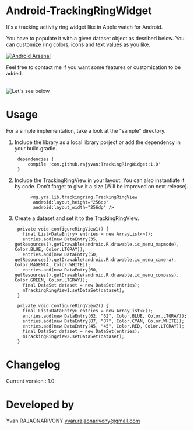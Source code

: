 Android-TrackingRingWidget
==========================
It's a tracking activity ring widget like in Apple watch for Android.
<p> You have to populate it with a given dataset object as desribed below. You can customize ring colors, icons and text values as you like.</p>

[![Android Arsenal](https://img.shields.io/badge/Android%20Arsenal-Android--TrackingRingWidget-green.svg?style=flat)](https://android-arsenal.com/details/1/2399)

<p> Feel free to contact me if you want some features or customization to be added.
<br>
<br>
       
![Let's see below](/tracking.png)

Usage
==========================
For a simple implementation, take a look at the "sample" directory.

1. Include the library as a local library porject or add the dependency in your build.gradle.
       
        dependencies {
            compile 'com.github.rajyvan:TrackingRingWidget:1.0'
        }

2. Include the TrackingRingView in your layout. You can also instantiate it by code. Don't forget to give it a size (Will be improved on next release). 
      
             <mg.yra.lib.trackingring.TrackingRingView
              android:layout_height="256dp"
              android:layout_width="256dp" />

3. Create a dataset and set it to the TrackingRingView.
        
        private void configureRingView1() {
          final List<DataEntry> entries = new ArrayList<>();
          entries.add(new DataEntry(35, getResources().getDrawable(android.R.drawable.ic_menu_mapmode), Color.BLUE, Color.LTGRAY));
          entries.add(new DataEntry(50, getResources().getDrawable(android.R.drawable.ic_menu_camera), Color.MAGENTA, Color.WHITE));
          entries.add(new DataEntry(60, getResources().getDrawable(android.R.drawable.ic_menu_compass), Color.GREEN, Color.LTGRAY));
          final DataSet dataset = new DataSet(entries);
          mTrackingRingView1.setDataSet(dataset);
        }

        private void configureRingView2() {
          final List<DataEntry> entries = new ArrayList<>();
          entries.add(new DataEntry(62, "62", Color.BLUE, Color.LTGRAY));
          entries.add(new DataEntry(87, "87", Color.CYAN, Color.WHITE));
          entries.add(new DataEntry(45, "45", Color.RED, Color.LTGRAY));
          final DataSet dataset = new DataSet(entries);
          mTrackingRingView2.setDataSet(dataset);
        }

Changelog
==========================
Current version : 1.0

Developed by
==========================

Yvan RAJAONARIVONY
yvan.rajaonarivony@gmail.com
